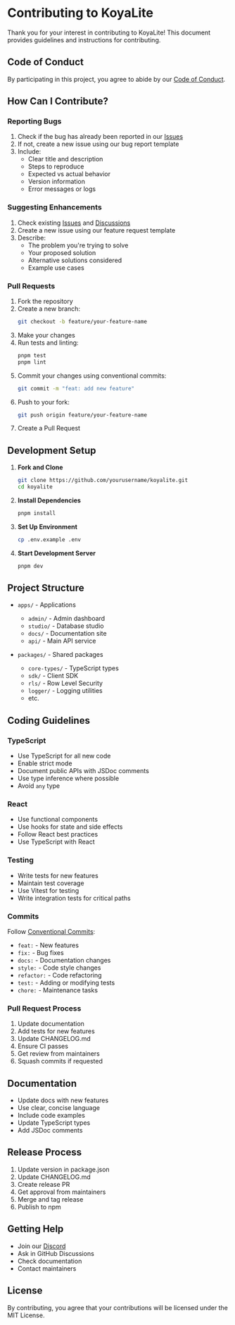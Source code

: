 # Contributing to KoyaLite

Thank you for your interest in contributing to KoyaLite! This document provides guidelines and instructions for contributing.

## Code of Conduct

By participating in this project, you agree to abide by our [Code of Conduct](./CODE_OF_CONDUCT.md).

## How Can I Contribute?

### Reporting Bugs

1. Check if the bug has already been reported in our [Issues](https://github.com/koyalite/koyalite/issues)
2. If not, create a new issue using our bug report template
3. Include:
   - Clear title and description
   - Steps to reproduce
   - Expected vs actual behavior
   - Version information
   - Error messages or logs

### Suggesting Enhancements

1. Check existing [Issues](https://github.com/koyalite/koyalite/issues) and [Discussions](https://github.com/koyalite/koyalite/discussions)
2. Create a new issue using our feature request template
3. Describe:
   - The problem you're trying to solve
   - Your proposed solution
   - Alternative solutions considered
   - Example use cases

### Pull Requests

1. Fork the repository
2. Create a new branch:
   ```bash
   git checkout -b feature/your-feature-name
   ```
3. Make your changes
4. Run tests and linting:
   ```bash
   pnpm test
   pnpm lint
   ```
5. Commit your changes using conventional commits:
   ```bash
   git commit -m "feat: add new feature"
   ```
6. Push to your fork:
   ```bash
   git push origin feature/your-feature-name
   ```
7. Create a Pull Request

## Development Setup

1. **Fork and Clone**
   ```bash
   git clone https://github.com/yourusername/koyalite.git
   cd koyalite
   ```

2. **Install Dependencies**
   ```bash
   pnpm install
   ```

3. **Set Up Environment**
   ```bash
   cp .env.example .env
   ```

4. **Start Development Server**
   ```bash
   pnpm dev
   ```

## Project Structure

- `apps/` - Applications
  - `admin/` - Admin dashboard
  - `studio/` - Database studio
  - `docs/` - Documentation site
  - `api/` - Main API service

- `packages/` - Shared packages
  - `core-types/` - TypeScript types
  - `sdk/` - Client SDK
  - `rls/` - Row Level Security
  - `logger/` - Logging utilities
  - etc.

## Coding Guidelines

### TypeScript

- Use TypeScript for all new code
- Enable strict mode
- Document public APIs with JSDoc comments
- Use type inference where possible
- Avoid `any` type

### React

- Use functional components
- Use hooks for state and side effects
- Follow React best practices
- Use TypeScript with React

### Testing

- Write tests for new features
- Maintain test coverage
- Use Vitest for testing
- Write integration tests for critical paths

### Commits

Follow [Conventional Commits](https://www.conventionalcommits.org/):

- `feat:` - New features
- `fix:` - Bug fixes
- `docs:` - Documentation changes
- `style:` - Code style changes
- `refactor:` - Code refactoring
- `test:` - Adding or modifying tests
- `chore:` - Maintenance tasks

### Pull Request Process

1. Update documentation
2. Add tests for new features
3. Update CHANGELOG.md
4. Ensure CI passes
5. Get review from maintainers
6. Squash commits if requested

## Documentation

- Update docs with new features
- Use clear, concise language
- Include code examples
- Update TypeScript types
- Add JSDoc comments

## Release Process

1. Update version in package.json
2. Update CHANGELOG.md
3. Create release PR
4. Get approval from maintainers
5. Merge and tag release
6. Publish to npm

## Getting Help

- Join our [Discord](https://discord.gg/koyalite)
- Ask in GitHub Discussions
- Check documentation
- Contact maintainers

## License

By contributing, you agree that your contributions will be licensed under the MIT License. 